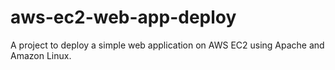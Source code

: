 # aws-ec2-web-app-deploy
A project to deploy a simple web application on AWS EC2 using Apache and Amazon Linux.
